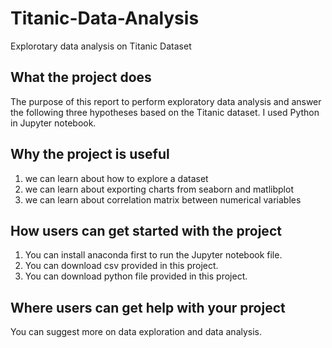 # Titanic-Data-Analysis
Explorotary data analysis on Titanic Dataset

## What the project does #
  The purpose of this report to perform exploratory data analysis and answer the following three hypotheses based on the Titanic dataset. I used Python in Jupyter notebook. 
## Why the project is useful
1. we can learn about how to explore a dataset
2. we can learn about exporting charts from seaborn and matlibplot
3. we can learn about correlation matrix between numerical variables

## How users can get started with the project
1. You can install anaconda first to run the Jupyter notebook file.
2. You can download csv provided in this project.
3. You can download python file provided in this project.


## Where users can get help with your project
You can suggest more on data exploration and data analysis.
